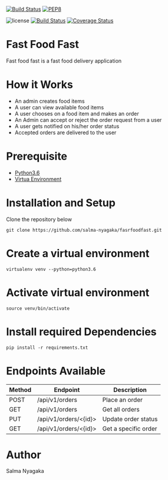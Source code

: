 [![Build Status](https://travis-ci.org/salma-nyagaka/fasrfoodfastapi.svg?branch=api-v1)](https://travis-ci.org/salma-nyagaka/fasrfoodfastapi)
[![PEP8](https://img.shields.io/badge/code%20style-pep8-orange.svg)](https://www.python.org/dev/peps/pep-0008/)

![license](https://img.shields.io/github/license/mashape/apistatus.svg)
[![Build Status](https://travis-ci.org/salma-nyagaka/fasrfoodfastapi.svg?branch=api-v1)](https://travis-ci.org/salma-nyagaka/fasrfoodfastapi)
[![Coverage Status](https://coveralls.io/repos/github/salma-nyagaka/fasrfoodfastapi/badge.svg?branch=api-v1)](https://coveralls.io/github/salma-nyagaka/fasrfoodfastapi?branch=api-v1)

# Fast Food Fast

Fast food fast is a fast food delivery application

# How it Works

- An admin creates food items
- A user can view available food items 
- A user chooses on a food item and makes an order
- An Admin can accept or reject the order request from a user
- A user gets notified on his/her order status
- Accepted orders are delivered to the user

# Prerequisite

- [Python3.6](https://www.python.org/downloads/release/python-365/)
- [Virtua Environment](https://virtualenv.pypa.io/en/stable/installation/)

# Installation and Setup

Clone the repository below

```
git clone https://github.com/salma-nyagaka/fasrfoodfast.git
```
# Create a virtual environment

    virtualenv venv --python=python3.6

# Activate virtual environment

    source venv/bin/activate

# Install required Dependencies

    pip install -r requirements.txt



# Endpoints Available

| Method | Endpoint                        | Description                           |
| ------ | ------------------------------- | ------------------------------------- |
| POST   | /api/v1/orders                  | Place an order                        |
| GET    | /api/v1/orders                  | Get all orders                        |
| PUT    | /api/v1/orders/<{id}>           | Update order status                   |
| GET    | /api/v1/orders/<{id}>           | Get a specific order                  |




# Author

Salma Nyagaka
